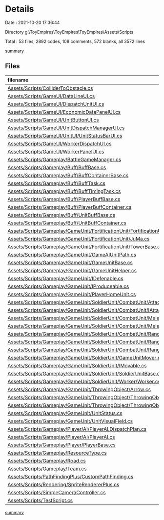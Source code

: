 # Details

Date : 2021-10-20 17:36:44

Directory g:\ToyEmpires\ToyEmpires\ToyEmpires\Assets\Scripts

Total : 53 files,  2892 codes, 108 comments, 572 blanks, all 3572 lines

[summary](results.md)

## Files
| filename | language | code | comment | blank | total |
| :--- | :--- | ---: | ---: | ---: | ---: |
| [Assets/Scripts/ColliderToObstacle.cs](/Assets/Scripts/ColliderToObstacle.cs) | C# | 19 | 0 | 3 | 22 |
| [Assets/Scripts/GameUI/DataLineUI.cs](/Assets/Scripts/GameUI/DataLineUI.cs) | C# | 20 | 0 | 5 | 25 |
| [Assets/Scripts/GameUI/DispatchUnitUI.cs](/Assets/Scripts/GameUI/DispatchUnitUI.cs) | C# | 15 | 0 | 4 | 19 |
| [Assets/Scripts/GameUI/EconomicDataPanelUI.cs](/Assets/Scripts/GameUI/EconomicDataPanelUI.cs) | C# | 26 | 0 | 5 | 31 |
| [Assets/Scripts/GameUI/UnitButtonUI.cs](/Assets/Scripts/GameUI/UnitButtonUI.cs) | C# | 108 | 0 | 15 | 123 |
| [Assets/Scripts/GameUI/UnitDispatchManagerUI.cs](/Assets/Scripts/GameUI/UnitDispatchManagerUI.cs) | C# | 38 | 0 | 9 | 47 |
| [Assets/Scripts/GameUI/UnitUI/UnitStatusBarUI.cs](/Assets/Scripts/GameUI/UnitUI/UnitStatusBarUI.cs) | C# | 34 | 0 | 9 | 43 |
| [Assets/Scripts/GameUI/WorkerDispatchUI.cs](/Assets/Scripts/GameUI/WorkerDispatchUI.cs) | C# | 53 | 0 | 8 | 61 |
| [Assets/Scripts/GameUI/WorkerPanelUI.cs](/Assets/Scripts/GameUI/WorkerPanelUI.cs) | C# | 27 | 0 | 5 | 32 |
| [Assets/Scripts/Gameplay/BattleGameManager.cs](/Assets/Scripts/Gameplay/BattleGameManager.cs) | C# | 34 | 1 | 8 | 43 |
| [Assets/Scripts/Gameplay/Buff/BuffBase.cs](/Assets/Scripts/Gameplay/Buff/BuffBase.cs) | C# | 52 | 0 | 16 | 68 |
| [Assets/Scripts/Gameplay/Buff/BuffContainerBase.cs](/Assets/Scripts/Gameplay/Buff/BuffContainerBase.cs) | C# | 25 | 0 | 5 | 30 |
| [Assets/Scripts/Gameplay/Buff/BuffTask.cs](/Assets/Scripts/Gameplay/Buff/BuffTask.cs) | C# | 32 | 0 | 5 | 37 |
| [Assets/Scripts/Gameplay/Buff/BuffTimingTask.cs](/Assets/Scripts/Gameplay/Buff/BuffTimingTask.cs) | C# | 26 | 0 | 5 | 31 |
| [Assets/Scripts/Gameplay/Buff/PlayerBuffBase.cs](/Assets/Scripts/Gameplay/Buff/PlayerBuffBase.cs) | C# | 9 | 0 | 3 | 12 |
| [Assets/Scripts/Gameplay/Buff/PlayerBuffContainer.cs](/Assets/Scripts/Gameplay/Buff/PlayerBuffContainer.cs) | C# | 9 | 0 | 2 | 11 |
| [Assets/Scripts/Gameplay/Buff/UnitBuffBase.cs](/Assets/Scripts/Gameplay/Buff/UnitBuffBase.cs) | C# | 9 | 0 | 2 | 11 |
| [Assets/Scripts/Gameplay/Buff/UnitBuffContainer.cs](/Assets/Scripts/Gameplay/Buff/UnitBuffContainer.cs) | C# | 9 | 0 | 2 | 11 |
| [Assets/Scripts/Gameplay/GameUnit/FortificationUnit/FortificationUnitBase.cs](/Assets/Scripts/Gameplay/GameUnit/FortificationUnit/FortificationUnitBase.cs) | C# | 79 | 2 | 16 | 97 |
| [Assets/Scripts/Gameplay/GameUnit/FortificationUnit/JuMa.cs](/Assets/Scripts/Gameplay/GameUnit/FortificationUnit/JuMa.cs) | C# | 7 | 0 | 3 | 10 |
| [Assets/Scripts/Gameplay/GameUnit/FortificationUnit/TowerBase.cs](/Assets/Scripts/Gameplay/GameUnit/FortificationUnit/TowerBase.cs) | C# | 221 | 6 | 39 | 266 |
| [Assets/Scripts/Gameplay/GameUnit/GameAIUnitPath.cs](/Assets/Scripts/Gameplay/GameUnit/GameAIUnitPath.cs) | C# | 15 | 0 | 3 | 18 |
| [Assets/Scripts/Gameplay/GameUnit/GameUnitBase.cs](/Assets/Scripts/Gameplay/GameUnit/GameUnitBase.cs) | C# | 58 | 1 | 11 | 70 |
| [Assets/Scripts/Gameplay/GameUnit/GameUnitHelper.cs](/Assets/Scripts/Gameplay/GameUnit/GameUnitHelper.cs) | C# | 14 | 0 | 2 | 16 |
| [Assets/Scripts/Gameplay/GameUnit/IDefenable.cs](/Assets/Scripts/Gameplay/GameUnit/IDefenable.cs) | C# | 15 | 0 | 5 | 20 |
| [Assets/Scripts/Gameplay/GameUnit/IProduceable.cs](/Assets/Scripts/Gameplay/GameUnit/IProduceable.cs) | C# | 15 | 0 | 1 | 16 |
| [Assets/Scripts/Gameplay/GameUnit/PlayerHomeUnit.cs](/Assets/Scripts/Gameplay/GameUnit/PlayerHomeUnit.cs) | C# | 43 | 0 | 7 | 50 |
| [Assets/Scripts/Gameplay/GameUnit/SoldierUnit/CombatUnit/AttackEventHandler.cs](/Assets/Scripts/Gameplay/GameUnit/SoldierUnit/CombatUnit/AttackEventHandler.cs) | C# | 4 | 0 | 0 | 4 |
| [Assets/Scripts/Gameplay/GameUnit/SoldierUnit/CombatUnit/IAttackable.cs](/Assets/Scripts/Gameplay/GameUnit/SoldierUnit/CombatUnit/IAttackable.cs) | C# | 13 | 0 | 6 | 19 |
| [Assets/Scripts/Gameplay/GameUnit/SoldierUnit/CombatUnit/MeleeUnit/MeleeUnitsBase.cs](/Assets/Scripts/Gameplay/GameUnit/SoldierUnit/CombatUnit/MeleeUnit/MeleeUnitsBase.cs) | C# | 215 | 3 | 43 | 261 |
| [Assets/Scripts/Gameplay/GameUnit/SoldierUnit/CombatUnit/MeleeUnit/Swordsman.cs](/Assets/Scripts/Gameplay/GameUnit/SoldierUnit/CombatUnit/MeleeUnit/Swordsman.cs) | C# | 6 | 0 | 1 | 7 |
| [Assets/Scripts/Gameplay/GameUnit/SoldierUnit/CombatUnit/RangedAttackUnit/Archer.cs](/Assets/Scripts/Gameplay/GameUnit/SoldierUnit/CombatUnit/RangedAttackUnit/Archer.cs) | C# | 8 | 0 | 1 | 9 |
| [Assets/Scripts/Gameplay/GameUnit/SoldierUnit/CombatUnit/RangedAttackUnit/IRangeAttackable.cs](/Assets/Scripts/Gameplay/GameUnit/SoldierUnit/CombatUnit/RangedAttackUnit/IRangeAttackable.cs) | C# | 17 | 0 | 7 | 24 |
| [Assets/Scripts/Gameplay/GameUnit/SoldierUnit/CombatUnit/RangedAttackUnit/RangedAttackUnitBase.cs](/Assets/Scripts/Gameplay/GameUnit/SoldierUnit/CombatUnit/RangedAttackUnit/RangedAttackUnitBase.cs) | C# | 274 | 7 | 57 | 338 |
| [Assets/Scripts/Gameplay/GameUnit/SoldierUnit/GameUnitMover.cs](/Assets/Scripts/Gameplay/GameUnit/SoldierUnit/GameUnitMover.cs) | C# | 75 | 0 | 15 | 90 |
| [Assets/Scripts/Gameplay/GameUnit/SoldierUnit/IMovable.cs](/Assets/Scripts/Gameplay/GameUnit/SoldierUnit/IMovable.cs) | C# | 8 | 0 | 1 | 9 |
| [Assets/Scripts/Gameplay/GameUnit/SoldierUnit/SoldierUnitBase.cs](/Assets/Scripts/Gameplay/GameUnit/SoldierUnit/SoldierUnitBase.cs) | C# | 107 | 1 | 33 | 141 |
| [Assets/Scripts/Gameplay/GameUnit/SoldierUnit/Worker/Worker.cs](/Assets/Scripts/Gameplay/GameUnit/SoldierUnit/Worker/Worker.cs) | C# | 137 | 4 | 25 | 166 |
| [Assets/Scripts/Gameplay/GameUnit/ThrowingObject/Arrow.cs](/Assets/Scripts/Gameplay/GameUnit/ThrowingObject/Arrow.cs) | C# | 6 | 0 | 2 | 8 |
| [Assets/Scripts/Gameplay/GameUnit/ThrowingObject/ThrowingObjectBase.cs](/Assets/Scripts/Gameplay/GameUnit/ThrowingObject/ThrowingObjectBase.cs) | C# | 86 | 0 | 14 | 100 |
| [Assets/Scripts/Gameplay/GameUnit/ThrowingObject/ThrowingObjectHandler.cs](/Assets/Scripts/Gameplay/GameUnit/ThrowingObject/ThrowingObjectHandler.cs) | C# | 5 | 0 | 1 | 6 |
| [Assets/Scripts/Gameplay/GameUnit/UnitStatus.cs](/Assets/Scripts/Gameplay/GameUnit/UnitStatus.cs) | C# | 13 | 0 | 1 | 14 |
| [Assets/Scripts/Gameplay/GameUnit/UnitVisualField.cs](/Assets/Scripts/Gameplay/GameUnit/UnitVisualField.cs) | C# | 35 | 0 | 12 | 47 |
| [Assets/Scripts/Gameplay/Player/AI/PlayerAI.DispatchPlan.cs](/Assets/Scripts/Gameplay/Player/AI/PlayerAI.DispatchPlan.cs) | C# | 64 | 0 | 9 | 73 |
| [Assets/Scripts/Gameplay/Player/AI/PlayerAI.cs](/Assets/Scripts/Gameplay/Player/AI/PlayerAI.cs) | C# | 155 | 50 | 33 | 238 |
| [Assets/Scripts/Gameplay/Player/PlayerBase.cs](/Assets/Scripts/Gameplay/Player/PlayerBase.cs) | C# | 280 | 16 | 56 | 352 |
| [Assets/Scripts/Gameplay/ResourceType.cs](/Assets/Scripts/Gameplay/ResourceType.cs) | C# | 9 | 0 | 2 | 11 |
| [Assets/Scripts/Gameplay/Road.cs](/Assets/Scripts/Gameplay/Road.cs) | C# | 9 | 0 | 0 | 9 |
| [Assets/Scripts/Gameplay/Team.cs](/Assets/Scripts/Gameplay/Team.cs) | C# | 8 | 0 | 0 | 8 |
| [Assets/Scripts/PathFindingPlus/CustomPathFinding.cs](/Assets/Scripts/PathFindingPlus/CustomPathFinding.cs) | C# | 12 | 0 | 3 | 15 |
| [Assets/Scripts/Rendering/SpriteRendererPlus.cs](/Assets/Scripts/Rendering/SpriteRendererPlus.cs) | C# | 81 | 8 | 6 | 95 |
| [Assets/Scripts/SimpleCameraController.cs](/Assets/Scripts/SimpleCameraController.cs) | C# | 241 | 9 | 44 | 294 |
| [Assets/Scripts/TestScript.cs](/Assets/Scripts/TestScript.cs) | C# | 12 | 0 | 2 | 14 |

[summary](results.md)